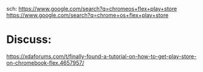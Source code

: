 sch: https://www.google.com/search?q=chromeos+flex+play+store https://www.google.com/search?q=chrome+os+flex+play+store

# Discuss:
https://xdaforums.com/t/finally-found-a-tutorial-on-how-to-get-play-store-on-chromebook-flex.4657957/
